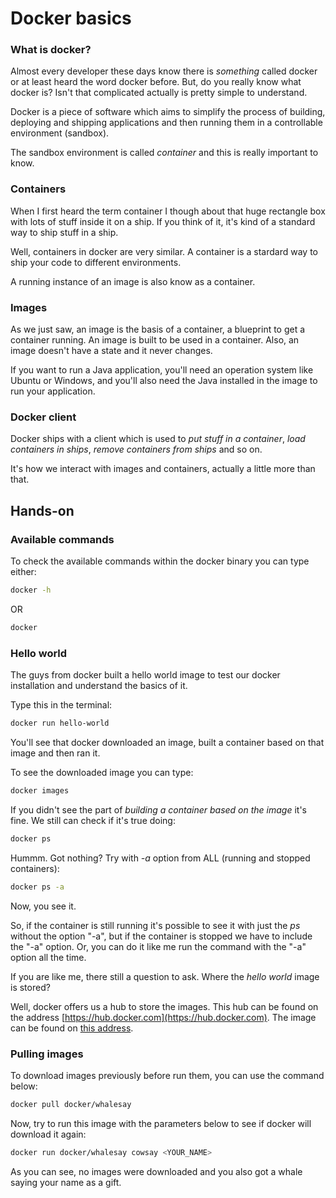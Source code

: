 # Docker basics

### What is docker?

Almost every developer these days know there is _something_ called docker or at least heard the word docker before. But, do you really know what docker is? Isn't that complicated actually is pretty simple to understand.

Docker is a piece of software which aims to simplify the process of building, deploying and shipping applications and then running them in a controllable environment (sandbox).

The sandbox environment is called _container_ and this is really important to know.

### Containers

When I first heard the term container I though about that huge rectangle box with lots of stuff inside it on a ship. If you think of it, it's kind of a standard way to ship stuff in a ship.

Well, containers in docker are very similar. A container is a stardard way to ship your code to different environments.

A running instance of an image is also know as a container.

### Images

As we just saw, an image is the basis of a container, a blueprint to get a container running. An image is built to be used in a container. Also, an image doesn't have a state and it never changes.

If you want to run a Java application, you'll need an operation system like Ubuntu or Windows, and you'll also need the Java installed in the image to run your application.

### Docker client

Docker ships with a client which is used to _put stuff in a container_, _load containers in ships_, _remove containers from ships_ and so on.

It's how we interact with images and containers, actually a little more than that.

## Hands-on

### Available commands

To check the available commands within the docker binary you can type either:

```bash
docker -h
```
OR
```bash
docker
```

### Hello world

The guys from docker built a hello world image to test our docker installation and understand the basics of it.

Type this in the terminal:

```bash
docker run hello-world
```

You'll see that docker downloaded an image, built a container based on that image and then ran it.

To see the downloaded image you can type:

```bash
docker images
```

If you didn't see the part of _building a container based on the image_ it's fine. We still can check if it's true doing:

```bash
docker ps
```
Hummm. Got nothing? Try with _-a_ option from ALL (running and stopped containers):

```bash
docker ps -a
```
Now, you see it.

So, if the container is still running it's possible to see it with just the _ps_ without the option "-a", 
but if the container is stopped we have to include the "-a" option. Or, you can do it like me run the command with the "-a" 
option all the time.

If you are like me, there still a question to ask. Where the _hello world_ image is stored?

Well, docker offers us a hub to store the images. This hub can be found on the address [https://hub.docker.com](https://hub.docker.com).
The image can be found on [this address](https://hub.docker.com/_/hello-world/).

### Pulling images

To download images previously before run them, you can use the command below:

```bash
docker pull docker/whalesay
```

Now, try to run this image with the parameters below to see if docker will download it again:

```bash
docker run docker/whalesay cowsay <YOUR_NAME>
```
As you can see, no images were downloaded and you also got a whale saying your name as a gift.



